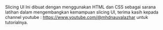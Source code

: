 Slicing UI Ini dibuat dengan menggunakan HTML dan CSS sebagai sarana latihan dalam mengembangkan kemampuan slicing UI,
terima kasih kepada channel youtube : https://www.youtube.com/@mhdnauvalazhar untuk tutorialnya.
